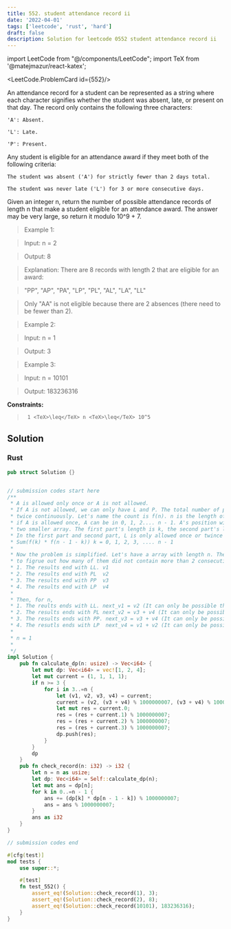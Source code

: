 ```yaml
---
title: 552. student attendance record ii
date: '2022-04-01'
tags: ['leetcode', 'rust', 'hard']
draft: false
description: Solution for leetcode 0552 student attendance record ii
---
```

import LeetCode from "@/components/LeetCode";
import TeX from '@matejmazur/react-katex';

<LeetCode.ProblemCard id={552}/>
 

  An attendance record for a student can be represented as a string where each character signifies whether the student was absent, late, or present on that day. The record only contains the following three characters:

  

  	'A': Absent.

  	'L': Late.

  	'P': Present.

  

  Any student is eligible for an attendance award if they meet both of the following criteria:

  

  	The student was absent ('A') for strictly fewer than 2 days total.

  	The student was never late ('L') for 3 or more consecutive days.

  

  Given an integer n, return the number of possible attendance records of length n that make a student eligible for an attendance award. The answer may be very large, so return it modulo 10^9 + 7.

   

 >   Example 1:

  

 >   Input: n <TeX>=</TeX> 2

 >   Output: 8

 >   Explanation: There are 8 records with length 2 that are eligible for an award:

 >   "PP", "AP", "PA", "LP", "PL", "AL", "LA", "LL"

 >   Only "AA" is not eligible because there are 2 absences (there need to be fewer than 2).

  

 >   Example 2:

  

 >   Input: n <TeX>=</TeX> 1

 >   Output: 3

  

 >   Example 3:

  

 >   Input: n <TeX>=</TeX> 10101

 >   Output: 183236316

  

   

  **Constraints:**

  

 >   	1 <TeX>\leq</TeX> n <TeX>\leq</TeX> 10^5


## Solution
### Rust
```rust
pub struct Solution {}


// submission codes start here
/**
 * A is allowed only once or A is not allowed. 
 * If A is not allowed, we can only have L and P. The total number of possibility is 2^n. L is allow one or 
 * twice continuously. Let's name the count is f(n). n is the length of array.
 * if A is allowed once, A can be in 0, 1, 2.... n - 1. A's position will divide the list to
 * two smaller array. The first part's length is k, the second part's length is n - 1 - k. 
 * In the first part and second part, L is only allowed once or twince continuously. So the result is 
 * Sum(f(k) * f(n - 1 - k)) k = 0, 1, 2, 3, .... n - 1
 *
 * Now the problem is simplified. Let's have a array with length n. The total number of possible array is 2^n. We need
 * to figrue out how many of them did not contain more than 2 consecutive L. Let's mark the result at n - 1 with four numbers
 * 1. The results end with LL. v1
 * 2. The results end with PL  v2
 * 3. The results end with PP  v3
 * 4. The results end with LP  v4
 * 
 * Then, for n, 
 * 1. The reults ends with LL. next_v1 = v2 (It can only be possible that we add L behind PL).
 * 2. The results ends with PL next_v2 = v3 + v4 (It can only be possible that we add L behind PP and LP).
 * 3. The results ends with PP. next_v3 = v3 + v4 (It can only be possible that we add P behind PP and LP).
 * 4. The resutls ends with LP  next_v4 = v1 + v2 (It can only be possible that we add P behind LL and PL).
 * 
 * n = 1 
 * 
 */
impl Solution {
    pub fn calculate_dp(n: usize) -> Vec<i64> {
        let mut dp: Vec<i64> = vec![1, 2, 4];
        let mut current = (1, 1, 1, 1);
        if n >= 3 {
            for i in 3..=n {
                let (v1, v2, v3, v4) = current;
                current = (v2, (v3 + v4) % 1000000007, (v3 + v4) % 1000000007, (v1 + v2) % 1000000007);
                let mut res = current.0;
                res = (res + current.1) % 1000000007;
                res = (res + current.2) % 1000000007;
                res = (res + current.3) % 1000000007;
                dp.push(res);
            }    
        }
        dp
    }
    pub fn check_record(n: i32) -> i32 {
        let n = n as usize;
        let dp: Vec<i64> = Self::calculate_dp(n);
        let mut ans = dp[n];
        for k in 0..=n - 1 {
            ans += (dp[k] * dp[n - 1 - k]) % 1000000007;
            ans = ans % 1000000007;
        }
        ans as i32
    }
}

// submission codes end

#[cfg(test)]
mod tests {
    use super::*;

    #[test]
    fn test_552() {
        assert_eq!(Solution::check_record(1), 3);
        assert_eq!(Solution::check_record(2), 8);
        assert_eq!(Solution::check_record(10101), 183236316);
    }
}

```
